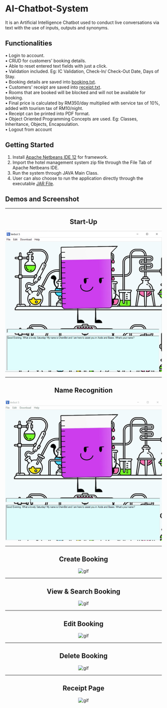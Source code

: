 # AI-Chatbot-System
It is an Artificial Intelligence Chatbot used to conduct live conversations via text with the use of inputs, outputs and synonyms.
## Functionalities
  •	Login to account. 
  <br> •	CRUD for customers' booking details.
  <br> •	Able to reset entered text fields with just a click.
  <br> •	Validation included. Eg: IC Validation, Check-In/ Check-Out Date, Days of Stay.
  <br> •	Booking details are saved into [booking.txt](/Hotel-Management-System/Booking.txt).
  <br> •	Customers' receipt are saved into [receipt.txt](/Hotel-Management-System/receipt.txt).
  <br> •	Rooms that are booked will be blocked and will not be available for booking.
  <br> •	Final price is calculated by RM350/day multiplied with service tax of 10%, added with tourism tax of RM10/night.
  <br> •	Receipt can be printed into PDF format.
  <br> •	Object Oriented Programming Concepts are used. Eg: Classes, Inheritance, Objects, Encapsulation. 
  <br> •	Logout from account

## Getting Started
1. Install  [Apache Netbeans IDE 12](https://netbeans.apache.org/download/nb120/index.html) for framework.
2. Import the hotel management system zip file through the File Tab of Apache Netbeans IDE.
3. Run the system through JAVA Main Class. 
4. User can also choose to run the application directly through the executable [JAR File](/Hotel-Management-System/dist/hotelroombookingsystem).


## Demos and Screenshot 

-----

<div align="center">
  <h2>Start-Up</h2>
<img src="images/startup.PNG" alt="image">
</div>

-----

<div align="center">
  <h2>Name Recognition</h2>
<img src="images/name.gif" alt="gif">
</div>

-----

<div align="center">
  <h2>Create Booking</h2>
<img src="images/createbooking.gif" alt="gif">
</div>

-----

<div align="center">
  <h2>View & Search Booking</h2>
<img src="images/viewbooking.gif" alt="gif">
</div>

-----

<div align="center">
  <h2>Edit Booking</h2>
<img src="images/editbooking.gif" alt="gif">
</div>

-----

<div align="center">
  <h2>Delete Booking</h2>
<img src="images/deletebooking.gif" alt="gif">
</div>

-----

<div align="center">
  <h2>Receipt Page</h2>
<img src="images/receipt.gif" alt="gif">
</div>
